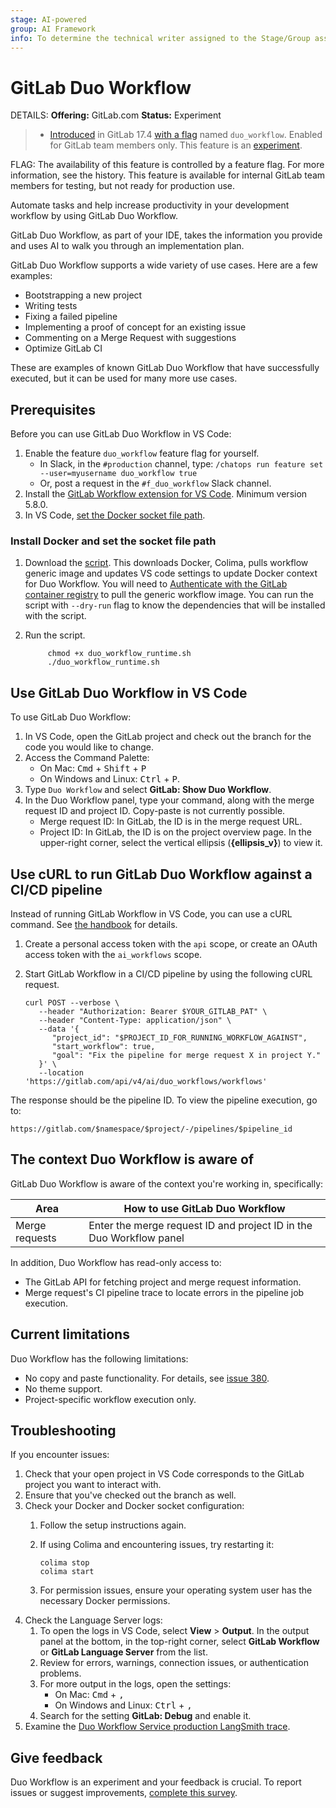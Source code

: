 ```yaml
---
stage: AI-powered
group: AI Framework
info: To determine the technical writer assigned to the Stage/Group associated with this page, see https://handbook.gitlab.com/handbook/product/ux/technical-writing/#assignments
---
```


# GitLab Duo Workflow

DETAILS:
**Offering:** GitLab.com
**Status:** Experiment

> - [Introduced](https://gitlab.com/groups/gitlab-org/-/epics/14153) in GitLab 17.4 [with a flag](../../administration/feature_flags.md) named `duo_workflow`. Enabled for GitLab team members only. This feature is an [experiment](../../policy/experiment-beta-support.md).

FLAG:
The availability of this feature is controlled by a feature flag.
For more information, see the history.
This feature is available for internal GitLab team members for testing, but not ready for production use.

Automate tasks and help increase productivity in your development workflow by using GitLab Duo Workflow.

GitLab Duo Workflow, as part of your IDE, takes the information you provide
and uses AI to walk you through an implementation plan.

GitLab Duo Workflow supports a wide variety of use cases. Here are a few examples:

- Bootstrapping a new project
- Writing tests
- Fixing a failed pipeline
- Implementing a proof of concept for an existing issue
- Commenting on a Merge Request with suggestions
- Optimize GitLab CI

These are examples of known GitLab Duo Workflow that have successfully executed, but it can be used for many more use cases.

## Prerequisites

Before you can use GitLab Duo Workflow in VS Code:

1. Enable the feature `duo_workflow` feature flag for yourself.
   - In Slack, in the `#production` channel, type: `/chatops run feature set --user=myusername duo_workflow true`
   - Or, post a request in the `#f_duo_workflow` Slack channel.
1. Install the [GitLab Workflow extension for VS Code](https://marketplace.visualstudio.com/items?itemName=GitLab.gitlab-workflow).
   Minimum version 5.8.0.
1. In VS Code, [set the Docker socket file path](#install-docker-and-set-the-socket-file-path).

### Install Docker and set the socket file path

1. Download the [script](https://gitlab.com/-/snippets/3745948). This downloads Docker, Colima, pulls workflow generic image and updates VS code settings to update Docker context for Duo Workflow. You will need to [Authenticate with the GitLab container registry](../packages/container_registry/authenticate_with_container_registry.md) to pull the generic workflow image. You can run the script with `--dry-run` flag to know the dependencies that will be installed with the script.
1. Run the script.

   ```shell
        chmod +x duo_workflow_runtime.sh
        ./duo_workflow_runtime.sh
    ```

## Use GitLab Duo Workflow in VS Code

To use GitLab Duo Workflow:

1. In VS Code, open the GitLab project and check out the branch for the code you would like to change.
1. Access the Command Palette:
   - On Mac: <kbd>Cmd</kbd> + <kbd>Shift</kbd> + <kbd>P</kbd>
   - On Windows and Linux: <kbd>Ctrl</kbd> + <kbd>P</kbd>.
1. Type `Duo Workflow` and select **GitLab: Show Duo Workflow**.
1. In the Duo Workflow panel, type your command, along with the merge request ID and project ID. Copy-paste is not currently possible.
   - Merge request ID: In GitLab, the ID is in the merge request URL.
   - Project ID: In GitLab, the ID is on the project overview page. In the upper-right corner, select the vertical ellipsis (**{ellipsis_v}**) to view it.

## Use cURL to run GitLab Duo Workflow against a CI/CD pipeline

Instead of running GitLab Workflow in VS Code, you can use a cURL command. See
[the handbook](https://handbook.gitlab.com/handbook/engineering/architecture/design-documents/duo_workflow/#with-remote-ci-pipeline-execution) for details.

1. Create a personal access token with the `api` scope, or create an OAuth access token with the `ai_workflows` scope.
1. Start GitLab Workflow in a CI/CD pipeline by using the following cURL request.

   ```shell
   curl POST --verbose \
      --header "Authorization: Bearer $YOUR_GITLAB_PAT" \
      --header "Content-Type: application/json" \
      --data '{
         "project_id": "$PROJECT_ID_FOR_RUNNING_WORKFLOW_AGAINST",
         "start_workflow": true,
         "goal": "Fix the pipeline for merge request X in project Y."
      }' \
      --location 'https://gitlab.com/api/v4/ai/duo_workflows/workflows'
    ```

The response should be the pipeline ID. To view the pipeline execution, go to:

```http
https://gitlab.com/$namespace/$project/-/pipelines/$pipeline_id
```

## The context Duo Workflow is aware of

GitLab Duo Workflow is aware of the context you're working in, specifically:

| Area          | How to use GitLab Duo Workflow                                                                          |
|---------------|--------------------------------------------------------------------------------------------------------|
| Merge requests| Enter the merge request ID and project ID in the Duo Workflow panel                                |

In addition, Duo Workflow has read-only access to:

- The GitLab API for fetching project and merge request information.
- Merge request's CI pipeline trace to locate errors in the pipeline job execution.

## Current limitations

Duo Workflow has the following limitations:

- No copy and paste functionality. For details, see [issue 380](https://gitlab.com/gitlab-org/editor-extensions/gitlab-lsp/-/issues/380).
- No theme support.
- Project-specific workflow execution only.

## Troubleshooting

If you encounter issues:

1. Check that your open project in VS Code corresponds to the GitLab project you want to interact with.
1. Ensure that you've checked out the branch as well.
1. Check your Docker and Docker socket configuration:
   1. Follow the setup instructions again.
   1. If using Colima and encountering issues, try restarting it:

      ```shell
      colima stop
      colima start
      ```

   1. For permission issues, ensure your operating system user has the necessary Docker permissions.
1. Check the Language Server logs:
   1. To open the logs in VS Code, select **View** > **Output**. In the output panel at the bottom, in the top-right corner, select **GitLab Workflow** or **GitLab Language Server** from the list.
   1. Review for errors, warnings, connection issues, or authentication problems.
   1. For more output in the logs, open the settings:
      - On Mac: <kbd>Cmd</kbd> + <kbd>,</kbd>
      - On Windows and Linux: <kbd>Ctrl</kbd> + <kbd>,</kbd>
   1. Search for the setting **GitLab: Debug** and enable it.
1. Examine the [Duo Workflow Service production LangSmith trace](https://smith.langchain.com/o/477de7ad-583e-47b6-a1c4-c4a0300e7aca/projects/p/5409132b-2cf3-4df8-9f14-70204f90ed9b?timeModel=%7B%22duration%22%3A%227d%22%7D&tab=0).

## Give feedback

Duo Workflow is an experiment and your feedback is crucial. To report issues or suggest improvements,
[complete this survey](https://gitlab.fra1.qualtrics.com/jfe/form/SV_9GmCPTV7oH9KNuu).
